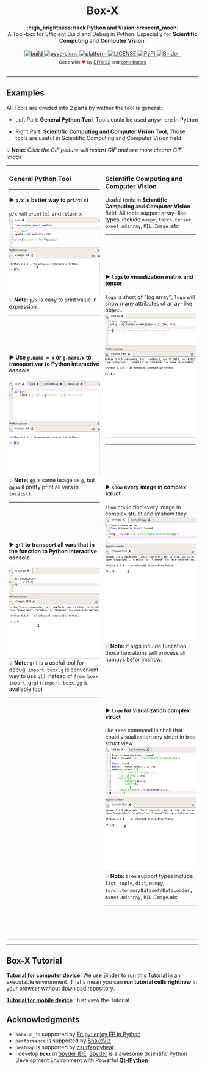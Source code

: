 

<h1 align="center">Box-X</h1>

<div align="center">
  <strong>:high_brightness:Hack Python and Vision:crescent_moon:</strong>
</div>

<div align="center">
  A Tool-box for Efficient Build and Debug in Python. Especially for <strong>Scientific Computing</strong> and <strong>Computer Vision</strong>.
</div>

<br/>

<div align="center">
  

  <!-- Build Status -->
  <a href="https://travis-ci.org/DIYer22/boxx">
    <img src="https://img.shields.io/badge/build-passing-brightgreen.svg" alt="build">
  </a>
  
  <!-- pyversions -->
  <a href="https://pypi.python.org/pypi/boxx">
    <img src="https://img.shields.io/pypi/pyversions/boxx.svg" alt="pyversions">
  </a>
  <!-- platform -->
  <a href="">
    <img src="https://img.shields.io/badge/platform-linux%20%7C%20osx%20%7C%20win-blue.svg" alt="platform">
  </a>
  <!-- License -->
  <a href="https://www.github.com/DIYer22/boxx">
    <img src="https://img.shields.io/pypi/l/boxx.svg" alt="LICENSE">
  </a>
  <!-- Version -->
  <a href="https://pypi.python.org/pypi/boxx">
    <img src="https://img.shields.io/pypi/v/boxx.svg" alt="PyPI">
  </a>
  <!-- Binder -->
  <a href="https://mybinder.org/v2/gh/DIYer22/boxx/master?filepath=tutorial_for_boxx.ipynb">
    <img src="https://mybinder.org/badge.svg" alt="Binder">
  </a>
  <!--  -->
  <a href="">
    <img src="" alt="">
  </a>

</div>


<div align="center">
  <sub>Code with <span style="color:red">❤︎</span> by
  <a href="https://github.com/DIYer22">DIYer22</a> and
  <a href="https://github.com/DIYer22/boxx/graphs/contributors">
    contributors
  </a>
  </sub>
</div>

<br/>


---

## Examples

All Tools are divided into 2 parts by wether the tool is general:    
 * Left Part: **General Python Tool**, Tools could be used anywhere in Python

 * Right Part: **Scientific Computing and Computer Vision Tool**, Those tools are useful in Scientific Computing and Computer Vision field

💡 **Note:** *Click the GIF picture will restart GIF and see more clearer GIF image*

<table  style="">
  <tr>
    <td valign="top" width="50%">
    
  ### General Python Tool 
  <hr></hr>
        
  #### ▶  `p/x` is better way to `print(x)`    
  `p/x` will `print(x)` and return `x`
  [![click to restart GIF and see more clearer GIF](./other/gif/p.gif)](./other/gif/p.gif)
  💡 **Note:** `p/x` is easy to print value in expression.
        <hr></hr>
        <br><br>
        <br><br>
        
  #### ▶ Use `g.name = x` or `g.name/x` to transport var to Python interactive console
  [![click to restart GIF and see more clearer GIF](./other/gif/g.gif) ](./other/gif/g.gif)   
  💡 **Note:** `gg` is same usage as `g`, but `gg` will pretty print all vars in `locals()`. 
        <hr></hr>
        <br><br>
        <br><br>
        
  #### ▶ `g()` to transport all vars that in the function to Python interactive console
  [![click to restart GIF and see more clearer GIF](./other/gif/g_call.gif) ](./other/gif/g_call.gif)
  💡 **Note:** `g()` is a useful tool for debug. `import boxx.g` is convenient way to use `g()` instead of `from boxx import g;g()`(`import boxx.gg` is avaliable too)
        <hr></hr>
        <br><br>
        <br><br>
    </td>
    <td valign="top">
    
  ### Scientific Computing and Computer Vision

  Useful tools in **Scientific Computing** and **Computer Vision** field. All tools support array-like types, include `numpy`, `torch.tensor`, `mxnet.ndarray`, `PIL.Image` .etc 
        <hr></hr>
        <br><br>
        <br><br>

  #### ▶ `loga` to visualization matrix and tensor   
  `loga` is short of "log array", `loga` will show many attributes of array-like object.
  [![click to restart GIF and see more clearer GIF](./other/gif/loga.gif)](./other/gif/loga.gif)
        <hr></hr>
        <br><br>
        <br><br>

  #### ▶ `show` every image in complex struct
  `show` could find every image in complex struct and imshow they.
  [![click to restart GIF and see more clearer GIF](./other/gif/show.gif)](./other/gif/show.gif)
  💡 **Note:** if args inculde funcation. those funcations will process all numpys befor imshow.
        <hr></hr>
        <br><br>
        <br><br>

  #### ▶ `tree` for visualization complex struct
  like `tree` command in shell that could visualization any struct in tree struct view.
  [![click to restart GIF and see more clearer GIF](./other/gif/tree.gif)](./other/gif/tree.gif)
  💡 **Note:** `tree` support types include `list`, `tuple`, `dict`, `numpy`, `torch.tensor/Dataset/DataLoader`， `mxnet.ndarray`, `PIL.Image`.etc
        <hr></hr>
        <br><br>
        <br><br>
    </td>
  </tr>
</table> 



---

## Box-X Tutorial

[**Tutorial for computer device**](https://mybinder.org/v2/gh/DIYer22/boxx/master?filepath=tutorial_for_boxx.ipynb): We use [Binder](https://mybinder.org) to run this Tutorial in an executable environment. That's mean you can **run tutorial cells rightnow** in your browser without download repository.


[**Tutorial for mobile device**](https://nbviewer.jupyter.org/github/DIYer22/boxx/blob/master/tutorial_for_boxx.ipynb): Just view the Tutorial.

## Acknowledgments
 * `boox.x_` is supported by [Fn.py: enjoy FP in Python](https://github.com/kachayev/fn.py)
 * `performance` is supported by [SnakeViz](https://jiffyclub.github.io/snakeviz/)
 * `heatmap` is supported by [csurfer/pyheat](https://github.com/csurfer/pyheat)
 * I develop **`boxx`** in [Spyder IDE](https://github.com/spyder-ide/spyder), [Spyder](https://github.com/spyder-ide/spyder) is a awesome Scientific Python Development Environment with Powerful [**Qt-IPython**](https://github.com/jupyter/qtconsole)




